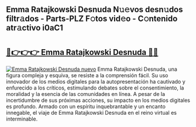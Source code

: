 ## Emma Ratajkowski Desnuda N𝚞𝚎vos desn𝚞dos filtr𝚊dos - Parts-PLZ F𝚘tos vid𝚎o - C𝚘ntenido atr𝚊ctivo i0aC1

# <h2><a href="http://mb6sva.tromn.icu/?c=Emma+Ratajkowski+Desnuda">🔗👉👉👉 Emma Ratajkowski Desnuda 🔗🔗</a></h2>

[![Emma Ratajkowski Desnuda nuevo](https://i.imgur.com/pEAQMta.gif)](http://mb6sva.tromn.icu/?c=Emma+Ratajkowski+Desnuda)
Emma Ratajkowski Desnuda, una figura compleja y esquiva, se resiste a la comprensión fácil. Su uso innovador de los medios digitales para la autopresentación ha cautivado y enfurecido a los críticos, estimulando debates sobre el consentimiento, la moralidad y la esencia de las comunidades en línea. A pesar de la incertidumbre de sus próximas acciones, su impacto en los medios digitales es profundo. Armado con un espíritu inquebrantable y un encanto innegable, el viaje de Emma Ratajkowski Desnuda en el reino virtual es interminable.
